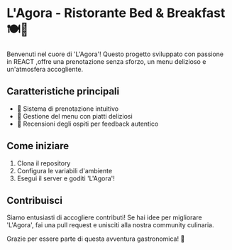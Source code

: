 # L'Agora - Ristorante Bed & Breakfast 🍽️🏡

Benvenuti nel cuore di 'L'Agora'! Questo progetto sviluppato con passione in REACT ,offre una prenotazione senza sforzo, un menu delizioso e un'atmosfera accogliente.

## Caratteristiche principali
- 📅 Sistema di prenotazione intuitivo
- 🍲 Gestione del menu con piatti deliziosi
- 🌟 Recensioni degli ospiti per feedback autentico

## Come iniziare
1. Clona il repository
2. Configura le variabili d'ambiente
3. Esegui il server e goditi 'L'Agora'!

## Contribuisci
Siamo entusiasti di accogliere contributi! Se hai idee per migliorare 'L'Agora', fai una pull request e unisciti alla nostra community culinaria.

Grazie per essere parte di questa avventura gastronomica! 🚀
